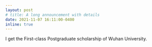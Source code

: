 ```yaml
---
layout: post
# title: A long announcement with details
date: 2021-11-07 16:11:00-0400
inline: true
---
```


I get the First-class Postgraduate scholarship of Wuhan University.
